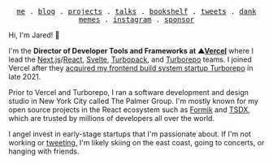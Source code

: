 <p align="center">
  <samp>
    <a href="https://jaredpalmer.com">me</a> .
    <a href="https://jaredpalmer.com/blog">blog</a> .
    <a href="https://jaredpalmer.com/projects">projects</a> .
    <a href="https://jaredpalmer.com/talks">talks</a> .
    <a href="https://jaredpalmer.com/bookshelf)">bookshelf</a> .
    <a href="https://twitter.com/jaredpalmer">tweets</a> .
    <a href="https://twitter.com/search?q=(from%3Ajaredpalmer)%20min_faves%3A800&src=typed_query">dank memes</a> .
    <a href="https://instagram.com/jaredpalmer">instagram</a> .
    <a href="https://github.com/sponsors/jaredpalmer">sponsor</a>
  </samp>
</p>


Hi, I'm Jared! 👋

I'm the **Director of Developer Tools and Frameworks at ▲[Vercel](https://vercel.com)** where I lead the [Next.js](https://github.com/vercel/next.js)/[React](https://github.com/facebook/react), [Svelte](https://github.com/sveltejs/svelte), [Turbopack](https://github.com/vercel/turbo), and [Turborepo](https://github.com/vercel/turbo) teams. I joined Vercel after they [acquired my frontend build system startup Turborepo](https://techcrunch.com/2021/12/09/vercel-acquires-turborepo/) in late 2021. 

Prior to Vercel and Turborepo, I ran a software development and design studio in New York City called The Palmer Group. I'm mostly known for my open source projects in the React ecosystem such as [Formik](https://github.com/jaredpalmer/formik) and [TSDX](https://github.com/jaredpalmer/tsdx), which are trusted by millions of developers all over the world. 

I angel invest in early-stage startups that I'm passionate about. If I'm not working or [tweeting](https://twitter.com/jaredpalmer), I'm likely skiing on the east coast, going to concerts, or hanging with friends.
